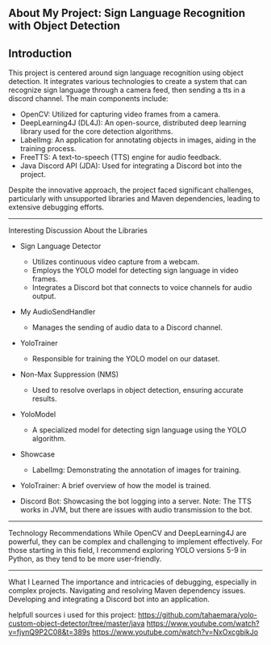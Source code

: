 About My Project: Sign Language Recognition with Object Detection
-------------
Introduction
-------------
This project is centered around sign language recognition using object detection. It integrates various technologies to create a system that can recognize sign language through a camera feed, then sending a tts in a discord channel. The main components include:

- OpenCV: Utilized for capturing video frames from a camera.
- DeepLearning4J (DL4J): An open-source, distributed deep learning library used for the core detection algorithms.
- LabelImg: An application for annotating objects in images, aiding in the training process.
- FreeTTS: A text-to-speech (TTS) engine for audio feedback.
- Java Discord API (JDA): Used for integrating a Discord bot into the project.

Despite the innovative approach, the project faced significant challenges, particularly with unsupported libraries and Maven dependencies, leading to extensive debugging efforts.

------------------------------------------
Interesting Discussion About the Libraries
- Sign Language Detector
   - Utilizes continuous video capture from a webcam.
   - Employs the YOLO model for detecting sign language in video frames.
   - Integrates a Discord bot that connects to voice channels for audio output.

- My AudioSendHandler
  - Manages the sending of audio data to a Discord channel.

- YoloTrainer
  - Responsible for training the YOLO model on our dataset.

 - Non-Max Suppression (NMS)
   - Used to resolve overlaps in object detection, ensuring accurate results.

 - YoloModel
   - A specialized model for detecting sign language using the YOLO algorithm.

 - Showcase
   - LabelImg: Demonstrating the annotation of images for training.

- YoloTrainer: A brief overview of how the model is trained.

- Discord Bot: Showcasing the bot logging into a server. Note: The TTS works in JVM, but there are issues with audio transmission to the bot.

--------------------------
Technology Recommendations
While OpenCV and DeepLearning4J are powerful, they can be complex and challenging to implement effectively. For those starting in this field, I recommend exploring YOLO versions 5-9 in Python, as they tend to be more user-friendly.

--------------
What I Learned
The importance and intricacies of debugging, especially in complex projects.
Navigating and resolving Maven dependency issues.
Developing and integrating a Discord bot into an application.



helpfull sources i used for this project: 
https://github.com/tahaemara/yolo-custom-object-detector/tree/master/java
https://www.youtube.com/watch?v=fjynQ9P2C08&t=389s
https://www.youtube.com/watch?v=NxOxcgbikJo
